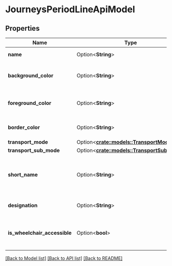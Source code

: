 # JourneysPeriodLineApiModel

## Properties

Name | Type | Description | Notes
------------ | ------------- | ------------- | -------------
**name** | Option<**String**> | The line name. | [optional]
**background_color** | Option<**String**> | The background color of the line symbol. | [optional]
**foreground_color** | Option<**String**> | The foreground color of the line symbol. | [optional]
**border_color** | Option<**String**> | The border color of the line symbol. | [optional]
**transport_mode** | Option<[**crate::models::TransportMode**](VT.ApiPlaneraResa.Core.Models.TransportMode.md)> |  | [optional]
**transport_sub_mode** | Option<[**crate::models::TransportSubMode**](VT.ApiPlaneraResa.Core.Models.TransportSubMode.md)> |  | [optional]
**short_name** | Option<**String**> | The short name of the line, usually 5 characters or less. | [optional]
**designation** | Option<**String**> | The designation of the line. | [optional]
**is_wheelchair_accessible** | Option<**bool**> | Flag indicating if the line is wheelchair accessible. | [optional]

[[Back to Model list]](../README.md#documentation-for-models) [[Back to API list]](../README.md#documentation-for-api-endpoints) [[Back to README]](../README.md)


